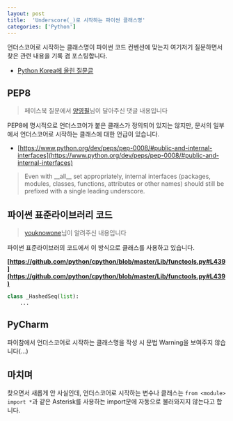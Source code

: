 ```yaml
---
layout: post
title:  'Underscore(_)로 시작하는 파이썬 클래스명'
categories: ['Python']
---
```


언더스코어로 시작하는 클래스명이 파이썬 코드 컨벤션에 맞는지 여기저기 질문하면서 찾은 관련 내용을 기록 겸 포스팅합니다.

- [Python Korea에 올린 질문글](https://www.facebook.com/groups/pythonkorea/permalink/2030613773688440/)

## PEP8

> 페이스북 질문에서 [양영필](https://www.facebook.com/yypbd)님이 달아주신 댓글 내용입니다

PEP8에 명시적으로 언더스코어가 붙은 클래스가 정의되어 있지는 않지만, 문서의 일부에서 언더스코어로 시작하는 클래스에 대한 언급이 있습니다.

- [https://www.python.org/dev/peps/pep-0008/#public-and-internal-interfaces](https://www.python.org/dev/peps/pep-0008/#public-and-internal-interfaces)

> Even with \_\_all\_\_ set appropriately, internal interfaces (packages, modules, classes, functions, attributes or other names) should still be prefixed with a single leading underscore.

## 파이썬 표준라이브러리 코드

> [youknowone](https://github.com/youknowone)님이 알려주신 내용입니다

파이썬 표준라이브러의 코드에서 이 방식으로 클래스를 사용하고 있습니다.

**[https://github.com/python/cpython/blob/master/Lib/functools.py#L439](https://github.com/python/cpython/blob/master/Lib/functools.py#L439)**

```python
class _HashedSeq(list):
    ...
```

## PyCharm

파이참에서 언더스코어로 시작하는 클래스명을 작성 시 문법 Warning을 보여주지 않습니다(...)

## 마치며

찾으면서 새롭게 안 사실인데, 언더스코어로 시작하는 변수나 클래스는 `from <module> import *`과 같은 Asterisk를 사용하는 import문에 자동으로 불러와지지 않는다고 합니다.
